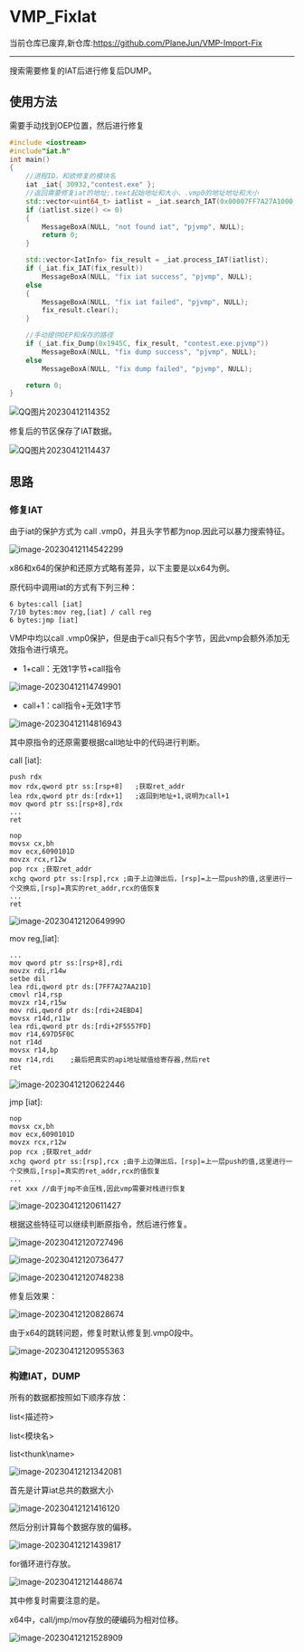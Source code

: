 # VMP_FixIat

当前仓库已废弃,新仓库:https://github.com/PlaneJun/VMP-Import-Fix

---

搜索需要修复的IAT后进行修复后DUMP。

## 使用方法

需要手动找到OEP位置，然后进行修复

```c++
#include <iostream>
#include"iat.h"
int main()
{
    //进程ID，和欲修复的模块名
    iat _iat{ 30932,"contest.exe" };
    //返回需要修复iat的地址;.text起始地址和大小、.vmp0的地址地址和大小
    std::vector<uint64_t> iatlist = _iat.search_IAT(0x00007FF7A27A1000, 0x26000, 0x00007FF7A2889000, 0x370000);
    if (iatlist.size() <= 0)
    {
        MessageBoxA(NULL, "not found iat", "pjvmp", NULL);
        return 0;
    }

    std::vector<IatInfo> fix_result = _iat.process_IAT(iatlist);
    if (_iat.fix_IAT(fix_result))
        MessageBoxA(NULL, "fix iat success", "pjvmp", NULL);
    else
    {
        MessageBoxA(NULL, "fix iat failed", "pjvmp", NULL);
        fix_result.clear();
    }

	//手动提供OEP和保存的路径
    if (_iat.fix_Dump(0x1945C, fix_result, "contest.exe.pjvmp"))
        MessageBoxA(NULL, "fix dump success", "pjvmp", NULL);
    else
        MessageBoxA(NULL, "fix dump failed", "pjvmp", NULL);

    return 0;
}
```

![QQ图片20230412114352](./imgs/QQ图片20230412114352.png)

修复后的节区保存了IAT数据。

![QQ图片20230412114437](./imgs/QQ图片20230412114437.png)

## 思路

### 修复IAT

由于iat的保护方式为 call .vmp0，并且头字节都为nop.因此可以暴力搜索特征。

![image-20230412114542299](./imgs/image-20230412114542299.png)

x86和x64的保护和还原方式略有差异，以下主要是以x64为例。

原代码中调用iat的方式有下列三种：

```
6 bytes:call [iat]
7/10 bytes:mov reg,[iat] / call reg
6 bytes:jmp [iat]
```

VMP中均以call .vmp0保护，但是由于call只有5个字节，因此vmp会额外添加无效指令进行填充。

- 1+call：无效1字节+call指令

![image-20230412114749901](./imgs/image-20230412114749901.png)

- call+1：call指令+无效1字节

![image-20230412114816943](./imgs/image-20230412114816943.png)

其中原指令的还原需要根据call地址中的代码进行判断。

call [iat]:

```assembly
push rdx
mov rdx,qword ptr ss:[rsp+8]   ;获取ret_addr
lea rdx,qword ptr ds:[rdx+1]   ;返回到地址+1,说明为call+1
mov qword ptr ss:[rsp+8],rdx
...
ret
```

```assembly
nop 
movsx cx,bh
mov ecx,6090101D
movzx rcx,r12w
pop rcx	;获取ret_addr
xchg qword ptr ss:[rsp],rcx ;由于上边弹出后，[rsp]=上一层push的值,这里进行一个交换后,[rsp]=真实的ret_addr,rcx的值恢复
...
ret
```

![image-20230412120649990](./imgs/image-20230412120649990.png)

mov reg,[iat]:

```assembly
...
mov qword ptr ss:[rsp+8],rdi
movzx rdi,r14w
setbe dil
lea rdi,qword ptr ds:[7FF7A27AA21D]
cmovl r14,rsp
movzx r14,r15w
mov rdi,qword ptr ds:[rdi+24EBD4]
movsx r14d,r11w
lea rdi,qword ptr ds:[rdi+2F5557FD]
mov r14,697D5F0C
not r14d
movsx r14,bp
mov r14,rdi    ;最后把真实的api地址赋值给寄存器,然后ret
ret
```

![image-20230412120622446](./imgs/image-20230412120622446.png)

jmp [iat]:

```assembly
nop 
movsx cx,bh
mov ecx,6090101D
movzx rcx,r12w
pop rcx	;获取ret_addr
xchg qword ptr ss:[rsp],rcx ;由于上边弹出后，[rsp]=上一层push的值,这里进行一个交换后,[rsp]=真实的ret_addr,rcx的值恢复
...
ret xxx //由于jmp不会压栈,因此vmp需要对栈进行恢复
```

![image-20230412120611427](./imgs/image-20230412120611427.png)

根据这些特征可以继续判断原指令，然后进行修复。

![image-20230412120727496](./imgs/image-20230412120727496.png)

![image-20230412120736477](./imgs/image-20230412120736477.png)

![image-20230412120748238](./imgs/image-20230412120748238.png)

修复后效果：

![image-20230412120828674](./imgs/image-20230412120828674.png)



由于x64的跳转问题，修复时默认修复到.vmp0段中。

![image-20230412120955363](./imgs/image-20230412120955363.png)

### 构建IAT，DUMP

所有的数据都按照如下顺序存放：

list<描述符>

list<模块名>

list<thunk\name>

![image-20230412121342081](./imgs/image-20230412121342081.png)

首先是计算iat总共的数据大小

![image-20230412121416120](./imgs/image-20230412121416120.png)

然后分别计算每个数据存放的偏移。

![image-20230412121439817](./imgs/image-20230412121439817.png)

for循环进行存放。

![image-20230412121448674](./imgs/image-20230412121448674.png)

其中修复时需要注意的是。

x64中，call/jmp/mov存放的硬编码为相对位移。

![image-20230412121528909](./imgs/image-20230412121528909.png)




